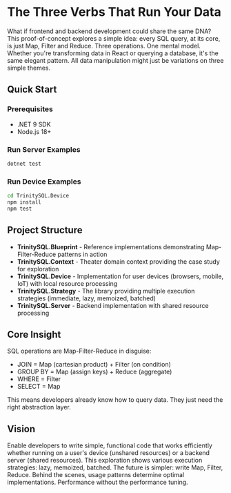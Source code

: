 # The Three Verbs That Run Your Data

What if frontend and backend development could share the same DNA? This proof-of-concept explores a simple idea: every SQL query, at its core, is just Map, Filter and Reduce. Three operations. One mental model. Whether you're transforming data in React or querying a database, it's the same elegant pattern. All data manipulation might just be variations on three simple themes.

## Quick Start

### Prerequisites
- .NET 9 SDK
- Node.js 18+

### Run Server Examples
```bash
dotnet test
```

### Run Device Examples
```bash
cd TrinitySQL.Device
npm install
npm test
```

## Project Structure

- **TrinitySQL.Blueprint** - Reference implementations demonstrating Map-Filter-Reduce patterns in action
- **TrinitySQL.Context** - Theater domain context providing the case study for exploration
- **TrinitySQL.Device** - Implementation for user devices (browsers, mobile, IoT) with local resource processing
- **TrinitySQL.Strategy** - The library providing multiple execution strategies (immediate, lazy, memoized, batched)
- **TrinitySQL.Server** - Backend implementation with shared resource processing

## Core Insight

SQL operations are Map-Filter-Reduce in disguise:
- JOIN = Map (cartesian product) + Filter (on condition)  
- GROUP BY = Map (assign keys) + Reduce (aggregate)
- WHERE = Filter
- SELECT = Map

This means developers already know how to query data. They just need the right abstraction layer.

## Vision

Enable developers to write simple, functional code that works efficiently whether running on a user's device (unshared resources) or a backend server (shared resources). This exploration shows various execution strategies: lazy, memoized, batched. The future is simpler: write Map, Filter, Reduce. Behind the scenes, usage patterns determine optimal implementations. Performance without the performance tuning.